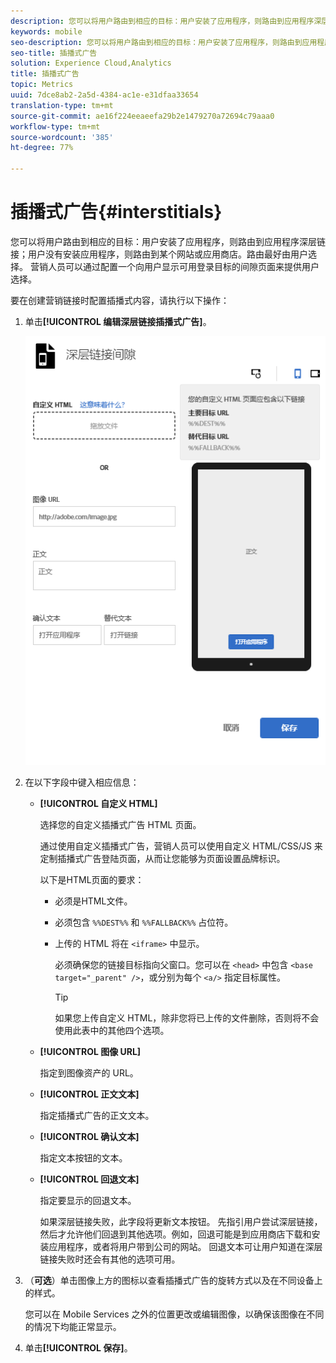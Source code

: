 ```yaml
---
description: 您可以将用户路由到相应的目标：用户安装了应用程序，则路由到应用程序深层链接；用户没有安装应用程序，则路由到某个网站或应用商店。
keywords: mobile
seo-description: 您可以将用户路由到相应的目标：用户安装了应用程序，则路由到应用程序深层链接；用户没有安装应用程序，则路由到某个网站或应用商店。
seo-title: 插播式广告
solution: Experience Cloud,Analytics
title: 插播式广告
topic: Metrics
uuid: 7dce8ab2-2a5d-4384-ac1e-e31dfaa33654
translation-type: tm+mt
source-git-commit: ae16f224eeaeefa29b2e1479270a72694c79aaa0
workflow-type: tm+mt
source-wordcount: '385'
ht-degree: 77%

---
```



# 插播式广告{#interstitials}

您可以将用户路由到相应的目标：用户安装了应用程序，则路由到应用程序深层链接；用户没有安装应用程序，则路由到某个网站或应用商店。路由最好由用户选择。 营销人员可以通过配置一个向用户显示可用登录目标的间隙页面来提供用户选择。

要在创建营销链接时配置插播式内容，请执行以下操作：

1. 单击&#x200B;**[!UICONTROL 编辑深层链接插播式广告]**。

   ![深层链接插播式广告](assets/interstitial2.png)

1. 在以下字段中键入相应信息：

   * **[!UICONTROL 自定义 HTML]**

      选择您的自定义插播式广告 HTML 页面。

      通过使用自定义插播式广告，营销人员可以使用自定义 HTML/CSS/JS 来定制插播式广告登陆页面，从而让您能够为页面设置品牌标识。

      以下是HTML页面的要求：

      * 必须是HTML文件。
      * 必须包含 `%%DEST%%` 和 `%%FALLBACK%%` 占位符。
      * 上传的 HTML 将在 `<iframe>` 中显示。

         必须确保您的链接目标指向父窗口。您可以在 `<head>` 中包含 `<base target="_parent" />`，或分别为每个 `<a/>` 指定目标属性。

         >[!TIP]
         >
         >如果您上传自定义 HTML，除非您将已上传的文件删除，否则将不会使用此表中的其他四个选项。
   * **[!UICONTROL 图像 URL]**

      指定到图像资产的 URL。

   * **[!UICONTROL 正文文本]**

      指定插播式广告的正文文本。

   * **[!UICONTROL 确认文本]**

      指定文本按钮的文本。

   * **[!UICONTROL 回退文本]**

      指定要显示的回退文本。

      如果深层链接失败，此字段将更新文本按钮。 先指引用户尝试深层链接，然后才允许他们回退到其他选项。例如，回退可能是到应用商店下载和安装应用程序，或者将用户带到公司的网站。 回退文本可让用户知道在深层链接失败时还会有其他的选项可用。


1. （**可选**）单击图像上方的图标以查看插播式广告的旋转方式以及在不同设备上的样式。

   您可以在 Mobile Services 之外的位置更改或编辑图像，以确保该图像在不同的情况下均能正常显示。
1. 单击&#x200B;**[!UICONTROL 保存]**。
